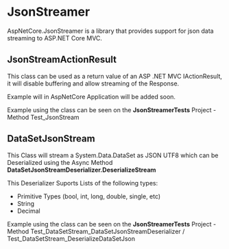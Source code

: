 # JsonStreamer
AspNetCore.JsonStreamer is a library that provides support for json data streaming to ASP.NET Core MVC.

## JsonStreamActionResult
This class can be used as a return value of an ASP .NET MVC IActionResult, it will disable buffering and allow streaming of the Response.

Example will in AspNetCore Application will be added soon.

Example using the class can be seen on the **JsonStreamerTests** Project - Method Test_JsonStream

## DataSetJsonStream
This Class will stream a System.Data.DataSet as JSON UTF8 which can be Deserialized using the Async Method **DataSetJsonStreamDeserializer.DeserializeStream**

This Deserializer Suports Lists of the following types:
- Primitive Types (bool, int, long, double, single, etc)
- String
- Decimal

Example using the class can be seen on the **JsonStreamerTests** Project - Method Test_DataSetStream_DataSetJsonStreamDeserializer / Test_DataSetStream_DeserializeDataSetJson
